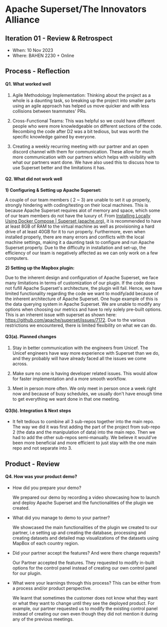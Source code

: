 
# Apache Superset/The Innovators Alliance


## Iteration 01 - Review & Retrospect

 * When: 10 Nov 2023
 * Where: BAHEN 2230 + Online

## Process - Reflection


#### Q1. What worked well

1) Agile Methodology Implementation: Thinking about the project as a whole is a daunting task, so breaking up the project into smaller parts using an agile approach has helped us move quicker and with less collisions between teammates' PRs.

2) Cross-Functional Teams: This was helpful so we could have different people who were more knowledgeable on different sections of the code. Recombing the code after D2 was a bit tedious, but was worth the specific knowledge gained by everyone.

3) Creating a weekly recurring meeting with our partner and an open discord channel with them for communication. These allow for much more communication with our partners which helps with visibility with what our partners want done. We have also used this to discuss how to use Superset better and the limitations it has.


#### Q2. What did not work well

**1) Configuring & Setting up Apache Superset:**

A couple of our team members ( 2 ~ 3) are unable to set it up properly, strongly hindering with coding/testing on their local machines. This is because Apache Superset requires alot of memory and space, which some of our team members do not have the luxury of. From [Installing Locally Using Docker Compose | Superset (apache.org)](https://superset.apache.org/docs/installation/installing-superset-using-docker-compose/), it is recommended to have at least 8GB of RAM to the virtual machine as well as provisioning a hard drive of at least 40GB for it to run properly. Furthermore, even when installed properly, there are many errors and conflicts with the local machine settings, making it a daunting task to configure and run Apache Superset properly. Due to the difficulty in installation and set-up, the efficiency of our team is negatively affected as we can only work on a few computers. 

**2) Setting up the Mapbox plugin:**
 
Due to the inherent design and configuration of Apache Superset, we face many limitations in terms of customization of our plugin. If the code does not fufill Apache Superset's architecture, the plugin will fail. Hence, we have limited functionality regarding the code we want to modify/add because of the inherent architecture of Apache Superset. One huge example of this is the data querying system in Apache Superset. We are unable to modify any options when choosing our metrics and have to rely solely pre-built options. This is an inherent issue with superset as shown here: https://github.com/apache/superset/issues/7172. Due to the various restrictions we encountered, there is limited flexibility on what we can do. 

#### Q3(a). Planned changes

1) Stay in better communication with the engineers from Unicef. The Unicef engineers have way more experience with Superset than we do, and they probably will have already faced all the issues we come across.

2) Make sure no one is having developer related issues. This would allow for faster implementation and a more smooth workflow.

3) Meet in person more often. We only meet in person once a week right now and because of busy schedules, we usually don't have enough time to get everything we want done in that one meeting.

#### Q3(b). Integration & Next steps

 * It felt tedious to combine all 3 sub-repos together into the main repo. The way we did it was first adding the part of the project from sub-repo 2 (the data and the manipulation of data) into the main repo. Then we had to add the other sub-repos semi-manually. We believe it would’ve been more beneficial and more efficient to just stay with the one main repo and not separate into 3.


## Product - Review

#### Q4. How was your product demo?
* How did you prepare your demo?

  We prepared our demo by recording a video showcasing how to launch and deploy Apache Superset and the functionalities of the plugin we created.

* What did you manage to demo to your partner?
  
   We showcased the main functionalities of the plugin we created to our partner, i.e setting up and creating the database, processing and creating datasets and detailed map visualizations of the datasets using MapBox of each country region.

 * Did your partner accept the features? And were there change requests?
   
   Our Partner accepted the features. They requested to modify in-built options for the control panel instead of creating our own control panel for our plugin.
   
 * What were your learnings through this process? This can be either from a process and/or product perspective.

   We learnt that sometimes the customer does not know what they want or what they want to change until they see the deployed product. For example, our partner requested us to modify the existing control panel instead of creating our own even though they did not mention it during any of the previous meetings.
